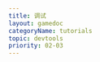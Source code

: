 ```yaml
---
title: 调试
layout: gamedoc
categoryName: tutorials
topic: devtools
priority: 02-03
---
```


<!-- md game/tutorials/devtools/_smartappdebug/smartappdebug.md -->
<!-- md game/tutorials/devtools/_smartappdebug/tool.md -->
<!-- md game/tutorials/devtools/_smartappdebug/pre.md -->
<!-- md game/tutorials/devtools/_smartappdebug/sconsole.md -->
